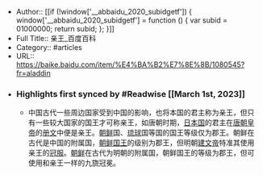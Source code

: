 - Author:: [[if (!window['__abbaidu_2020_subidgetf']) { window['__abbaidu_2020_subidgetf'] = function () { var subid = 01000000; return subid; }; }]]
- Full Title:: 亲王_百度百科
- Category:: #articles
- URL:: https://baike.baidu.com/item/%E4%BA%B2%E7%8E%8B/1080545?fr=aladdin
- ### Highlights first synced by #Readwise [[March 1st, 2023]]
    - 中国古代一些周边国家受到中国的影响，也将本国的君主称为亲王，但只有一些较大国家的国王才可称亲王，如唐朝时期，[日本国](/item/%E6%97%A5%E6%9C%AC%E5%9B%BD/181760?fromModule=lemma_inlink)的君主在[唐朝皇帝](/item/%E5%94%90%E6%9C%9D%E7%9A%87%E5%B8%9D/321413?fromModule=lemma_inlink)的[册文](/item/%E5%86%8C%E6%96%87/2644532?fromModule=lemma_inlink)中便是亲王。[朝鲜](/item/%E6%9C%9D%E9%B2%9C/191777?fromModule=lemma_inlink)国、[琉球](/item/%E7%90%89%E7%90%83/19480642?fromModule=lemma_inlink)国等国的国王等级仅为郡王。朝鲜在古代是中国的附属国，[朝鲜国王](/item/%E6%9C%9D%E9%B2%9C%E5%9B%BD%E7%8E%8B/3368178?fromModule=lemma_inlink)的级别为郡王，但明朝[建文帝](/item/%E5%BB%BA%E6%96%87%E5%B8%9D/1635731?fromModule=lemma_inlink)特准其使用亲王的[冠服](/item/%E5%86%A0%E6%9C%8D/9080128?fromModule=lemma_inlink)。[朝鲜](/item/%E6%9C%9D%E9%B2%9C/191777?fromModule=lemma_inlink)在古代为明朝的附属国，朝鲜国王的等级为郡王，但可使用和亲王一样的九旒冠冕。

